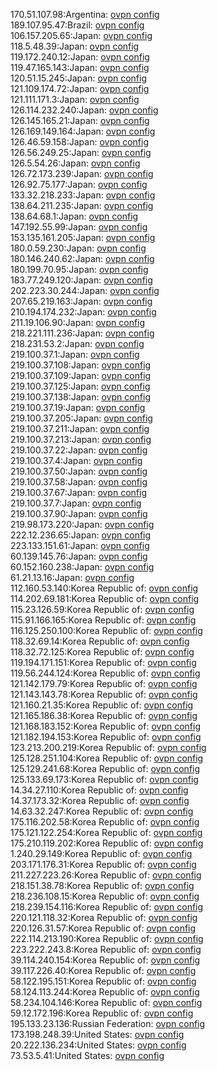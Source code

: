 170.51.107.98:Argentina: [ovpn config](vpn/170_51_107_98.ovpn)  
189.107.95.47:Brazil: [ovpn config](vpn/189_107_95_47.ovpn)  
106.157.205.65:Japan: [ovpn config](vpn/106_157_205_65.ovpn)  
118.5.48.39:Japan: [ovpn config](vpn/118_5_48_39.ovpn)  
119.172.240.12:Japan: [ovpn config](vpn/119_172_240_12.ovpn)  
119.47.165.143:Japan: [ovpn config](vpn/119_47_165_143.ovpn)  
120.51.15.245:Japan: [ovpn config](vpn/120_51_15_245.ovpn)  
121.109.174.72:Japan: [ovpn config](vpn/121_109_174_72.ovpn)  
121.111.171.3:Japan: [ovpn config](vpn/121_111_171_3.ovpn)  
126.114.232.240:Japan: [ovpn config](vpn/126_114_232_240.ovpn)  
126.145.165.21:Japan: [ovpn config](vpn/126_145_165_21.ovpn)  
126.169.149.164:Japan: [ovpn config](vpn/126_169_149_164.ovpn)  
126.46.59.158:Japan: [ovpn config](vpn/126_46_59_158.ovpn)  
126.56.249.25:Japan: [ovpn config](vpn/126_56_249_25.ovpn)  
126.5.54.26:Japan: [ovpn config](vpn/126_5_54_26.ovpn)  
126.72.173.239:Japan: [ovpn config](vpn/126_72_173_239.ovpn)  
126.92.75.177:Japan: [ovpn config](vpn/126_92_75_177.ovpn)  
133.32.218.233:Japan: [ovpn config](vpn/133_32_218_233.ovpn)  
138.64.211.235:Japan: [ovpn config](vpn/138_64_211_235.ovpn)  
138.64.68.1:Japan: [ovpn config](vpn/138_64_68_1.ovpn)  
147.192.55.99:Japan: [ovpn config](vpn/147_192_55_99.ovpn)  
153.135.161.205:Japan: [ovpn config](vpn/153_135_161_205.ovpn)  
180.0.59.230:Japan: [ovpn config](vpn/180_0_59_230.ovpn)  
180.146.240.62:Japan: [ovpn config](vpn/180_146_240_62.ovpn)  
180.199.70.95:Japan: [ovpn config](vpn/180_199_70_95.ovpn)  
183.77.249.120:Japan: [ovpn config](vpn/183_77_249_120.ovpn)  
202.223.30.244:Japan: [ovpn config](vpn/202_223_30_244.ovpn)  
207.65.219.163:Japan: [ovpn config](vpn/207_65_219_163.ovpn)  
210.194.174.232:Japan: [ovpn config](vpn/210_194_174_232.ovpn)  
211.19.106.90:Japan: [ovpn config](vpn/211_19_106_90.ovpn)  
218.221.111.236:Japan: [ovpn config](vpn/218_221_111_236.ovpn)  
218.231.53.2:Japan: [ovpn config](vpn/218_231_53_2.ovpn)  
219.100.37.1:Japan: [ovpn config](vpn/219_100_37_1.ovpn)  
219.100.37.108:Japan: [ovpn config](vpn/219_100_37_108.ovpn)  
219.100.37.109:Japan: [ovpn config](vpn/219_100_37_109.ovpn)  
219.100.37.125:Japan: [ovpn config](vpn/219_100_37_125.ovpn)  
219.100.37.138:Japan: [ovpn config](vpn/219_100_37_138.ovpn)  
219.100.37.19:Japan: [ovpn config](vpn/219_100_37_19.ovpn)  
219.100.37.205:Japan: [ovpn config](vpn/219_100_37_205.ovpn)  
219.100.37.211:Japan: [ovpn config](vpn/219_100_37_211.ovpn)  
219.100.37.213:Japan: [ovpn config](vpn/219_100_37_213.ovpn)  
219.100.37.22:Japan: [ovpn config](vpn/219_100_37_22.ovpn)  
219.100.37.4:Japan: [ovpn config](vpn/219_100_37_4.ovpn)  
219.100.37.50:Japan: [ovpn config](vpn/219_100_37_50.ovpn)  
219.100.37.58:Japan: [ovpn config](vpn/219_100_37_58.ovpn)  
219.100.37.67:Japan: [ovpn config](vpn/219_100_37_67.ovpn)  
219.100.37.7:Japan: [ovpn config](vpn/219_100_37_7.ovpn)  
219.100.37.90:Japan: [ovpn config](vpn/219_100_37_90.ovpn)  
219.98.173.220:Japan: [ovpn config](vpn/219_98_173_220.ovpn)  
222.12.236.65:Japan: [ovpn config](vpn/222_12_236_65.ovpn)  
223.133.151.61:Japan: [ovpn config](vpn/223_133_151_61.ovpn)  
60.139.145.76:Japan: [ovpn config](vpn/60_139_145_76.ovpn)  
60.152.160.238:Japan: [ovpn config](vpn/60_152_160_238.ovpn)  
61.21.13.16:Japan: [ovpn config](vpn/61_21_13_16.ovpn)  
112.160.53.140:Korea Republic of: [ovpn config](vpn/112_160_53_140.ovpn)  
114.202.69.181:Korea Republic of: [ovpn config](vpn/114_202_69_181.ovpn)  
115.23.126.59:Korea Republic of: [ovpn config](vpn/115_23_126_59.ovpn)  
115.91.166.165:Korea Republic of: [ovpn config](vpn/115_91_166_165.ovpn)  
116.125.250.100:Korea Republic of: [ovpn config](vpn/116_125_250_100.ovpn)  
118.32.69.14:Korea Republic of: [ovpn config](vpn/118_32_69_14.ovpn)  
118.32.72.125:Korea Republic of: [ovpn config](vpn/118_32_72_125.ovpn)  
119.194.171.151:Korea Republic of: [ovpn config](vpn/119_194_171_151.ovpn)  
119.56.244.124:Korea Republic of: [ovpn config](vpn/119_56_244_124.ovpn)  
121.142.179.79:Korea Republic of: [ovpn config](vpn/121_142_179_79.ovpn)  
121.143.143.78:Korea Republic of: [ovpn config](vpn/121_143_143_78.ovpn)  
121.160.21.35:Korea Republic of: [ovpn config](vpn/121_160_21_35.ovpn)  
121.165.186.38:Korea Republic of: [ovpn config](vpn/121_165_186_38.ovpn)  
121.168.183.152:Korea Republic of: [ovpn config](vpn/121_168_183_152.ovpn)  
121.182.194.153:Korea Republic of: [ovpn config](vpn/121_182_194_153.ovpn)  
123.213.200.219:Korea Republic of: [ovpn config](vpn/123_213_200_219.ovpn)  
125.128.251.104:Korea Republic of: [ovpn config](vpn/125_128_251_104.ovpn)  
125.129.241.68:Korea Republic of: [ovpn config](vpn/125_129_241_68.ovpn)  
125.133.69.173:Korea Republic of: [ovpn config](vpn/125_133_69_173.ovpn)  
14.34.27.110:Korea Republic of: [ovpn config](vpn/14_34_27_110.ovpn)  
14.37.173.32:Korea Republic of: [ovpn config](vpn/14_37_173_32.ovpn)  
14.63.32.247:Korea Republic of: [ovpn config](vpn/14_63_32_247.ovpn)  
175.116.202.58:Korea Republic of: [ovpn config](vpn/175_116_202_58.ovpn)  
175.121.122.254:Korea Republic of: [ovpn config](vpn/175_121_122_254.ovpn)  
175.210.119.202:Korea Republic of: [ovpn config](vpn/175_210_119_202.ovpn)  
1.240.29.149:Korea Republic of: [ovpn config](vpn/1_240_29_149.ovpn)  
203.171.176.31:Korea Republic of: [ovpn config](vpn/203_171_176_31.ovpn)  
211.227.223.26:Korea Republic of: [ovpn config](vpn/211_227_223_26.ovpn)  
218.151.38.78:Korea Republic of: [ovpn config](vpn/218_151_38_78.ovpn)  
218.236.108.15:Korea Republic of: [ovpn config](vpn/218_236_108_15.ovpn)  
218.239.154.116:Korea Republic of: [ovpn config](vpn/218_239_154_116.ovpn)  
220.121.118.32:Korea Republic of: [ovpn config](vpn/220_121_118_32.ovpn)  
220.126.31.57:Korea Republic of: [ovpn config](vpn/220_126_31_57.ovpn)  
222.114.213.190:Korea Republic of: [ovpn config](vpn/222_114_213_190.ovpn)  
223.222.243.8:Korea Republic of: [ovpn config](vpn/223_222_243_8.ovpn)  
39.114.240.154:Korea Republic of: [ovpn config](vpn/39_114_240_154.ovpn)  
39.117.226.40:Korea Republic of: [ovpn config](vpn/39_117_226_40.ovpn)  
58.122.195.151:Korea Republic of: [ovpn config](vpn/58_122_195_151.ovpn)  
58.124.113.244:Korea Republic of: [ovpn config](vpn/58_124_113_244.ovpn)  
58.234.104.146:Korea Republic of: [ovpn config](vpn/58_234_104_146.ovpn)  
59.12.172.196:Korea Republic of: [ovpn config](vpn/59_12_172_196.ovpn)  
195.133.23.136:Russian Federation: [ovpn config](vpn/195_133_23_136.ovpn)  
173.198.248.39:United States: [ovpn config](vpn/173_198_248_39.ovpn)  
20.222.136.234:United States: [ovpn config](vpn/20_222_136_234.ovpn)  
73.53.5.41:United States: [ovpn config](vpn/73_53_5_41.ovpn)  
